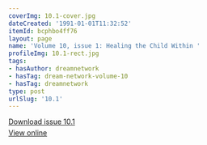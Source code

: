 ```yaml
---
coverImg: 10.1-cover.jpg
dateCreated: '1991-01-01T11:32:52'
itemId: bcphbo4ff76
layout: page
name: 'Volume 10, issue 1: Healing the Child Within '
profileImg: 10.1-rect.jpg
tags:
- hasAuthor: dreamnetwork
- hasTag: dream-network-volume-10
- hasTag: dreamnetwork
type: post
urlSlug: '10.1'
---
```

<p style="margin-block-end: 5px; margin-block-start: 5px;"><a href="../files/pdfs/Volume_10/10.1-Dream-Network-Journal_Volume-10_No-1.pdf" download="">Download issue 10.1</a></p><p style="margin-block-end: 5px; margin-block-start: 5px;"><a href="../files/pdfs/Volume_10/10.1-Dream-Network-Journal_Volume-10_No-1.pdf">View online</a></p>